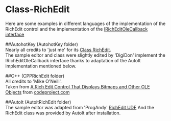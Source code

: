 # Class-RichEdit
Here are some examples in different languages of the implementation of the RichEdit control and the implementation of the [IRichEditOleCallback interface](https://msdn.microsoft.com/en-us/library/windows/desktop/bb774308(v=vs.85).aspx) 


##AutohotKey 
(AutohotKey folder)  
Nearly all credits to 'just me' for its [Class RichEdit](https://autohotkey.com/boards/viewtopic.php?t=681).  
The sample editor and class were slightly edited by 'DigiDon' implement the IRichEditOleCallback interface thanks to adaptation of the AutoIt implementation mentioned below.


##C++ 
(CPPRichEdit folder)  
All credits to 'Mike O'Neill'.  
Taken from [A Rich Edit Control That Displays Bitmaps and Other OLE Objects](https://www.codeproject.com/Articles/9541/A-Rich-Edit-Control-That-Displays-Bitmaps-and-Othe) from [codeproject.com](https://www.codeproject.com)


##AutoIt 
(AutoitRichEdit folder)  
The sample editor was adapted from 'ProgAndy' [RichEdit UDF](https://www.autoitscript.com/forum/topic/83763-richedit-udf/)
And the RichEdit class was provided by AutoIt after installation.
